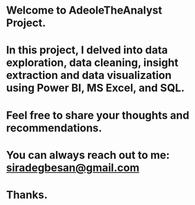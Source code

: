 # Welcome to AdeoleTheAnalyst Project.
# In this project, I delved into data exploration, data cleaning, insight extraction and data visualization using Power BI, MS Excel, and SQL.
# Feel free to share your thoughts and recommendations.
# You can always reach out to me: siradegbesan@gmail.com
# Thanks.

